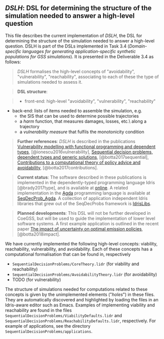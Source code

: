 *DSLH*: DSL for determining the structure of the simulation needed to answer a high-level question
--------------------------------------------------------------------------------------------------

This file describes the current implementation of *DSLH*, the DSL for determining the structure of the simulation needed to answer a high-level question.  DSLH is part of the DSLs implemented in Task 3.4 (*Domain-specific languages for generating application-specific synthetic populations for GSS simulations*).  It is presented in the Deliverable 3.4 as follows:

> *DSLH* formalises the high-level concepts of "avoidability", "vulnerability", "reachability", associating to each of these the type of simulations needed to assess it.

> **DSL structure**:

> - front-end: high-level "avoidability", "vulnerability", "reachability"
  - back-end: lists of items needed to assemble the simulation, e.g.
    - the SIS that can be used to determine possible trajectories
    - a *harm* function, that measures damages, losses, etc.\ along a trajectory
    - a *vulnerability measure* that fulfils the monotonicity condition

> **Further references**:  *DSLH* is described in the publications [Vulnerability modelling with functional programming and dependent types](https://www.cambridge.org/core/journals/mathematical-structures-in-computer-science/article/vulnerability-modelling-with-functional-programming-and-dependent-types/C68FE66F3730E7DA26F4FE2F6352EBC9), [@ionescu2016vulnerability], [Sequential decision problems, dependent types and generic solutions](https://lmcs.episciences.org/3202), [@botta2017sequential], [Contributions to a computational theory of policy advice and avoidability](https://www.cambridge.org/core/journals/journal-of-functional-programming/article/contributions-to-a-computational-theory-of-policy-advice-and-avoidability/CDB4C9601702AAB336A2FB2C34B8F49B), [@botta2017contributions].

> **Current status**: The software described in these publications is implemented in the dependently-typed programming language Idris [@brady2017type], and is available at [online](https://github.com/nicolabotta/SeqDecProbs).  A related implementation in the [Agda](http://wiki.portal.chalmers.se/agda) programming language is available at [SeqDecProb_Agda](https://github.com/patrikja/SeqDecProb_Agda).  A collection of application independent Idris libraries that grew out of the SeqDecProbs framework is [IdrisLibs](https://gitlab.pik-potsdam.de/botta/IdrisLibs).

> **Planned developments**: This DSL will not be further developed in CoeGSS, but will be used to guide the implementation of lower level software systems.
A first example application is outlined in the recent paper [The impact of uncertainty on optimal emission policies](https://www.earth-syst-dynam-discuss.net/esd-2017-86/), [@botta2018impact].

We have currently implemented the following high-level concepts: viability, reachability, vulnerability, and avoidability.  Each of these concepts has a computational formalisation that can be found in, respectively
  - ```SequentialDecisionProblems/CoreTheory.lidr``` (for viability and reachability)
  - ```SequentialDecisionProblems/AvoidabilityTheory.lidr``` (for avoidability)
  - TODO (for vulnerability)

The structure of simulations needed for computations related to these concepts is given by the unimplemented elements ("*holes*") in these files.  They are automatically discovered and highlighted by loading the files in an Idris-aware  editor such  as Emacs.   Examples  of implementing viability and reachability are found in the files ```SequentialDecisionProblems/ViabilityDefaults.lidr``` and ```SequentialDecisionProblems/ReachabilityDefaults.lidr```, respectively.  For example of applications, see the directory ```SequentialDecisionProblems/applications```.



